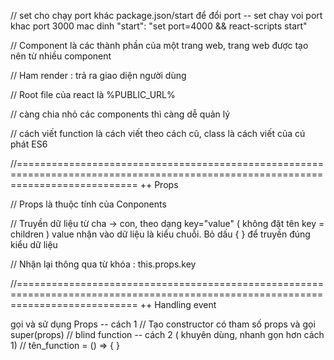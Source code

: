 // set cho chạy port khác package.json/start để đổi port
-- set chay voi port khac port 3000 mac dinh
"start": "set port=4000 && react-scripts start"

// Component là các thành phần của một trang web, trang web được tạo nên từ nhiều component

// Ham render : trả ra giao diện người dùng

// Root file của react là %PUBLIC_URL%

// càng chia nhỏ các components thì càng dễ quản lý

// cách viết function là cách viết theo cách cũ, class là cách viết của cú phát ES6

//=================================================================================================================================
++ Props

// Props là thuộc tính của Conponents

// Truyền dữ liệu từ cha -> con, theo dạng key="value" ( không đặt tên key = children ) value nhận vào dữ liệu là kiểu chuỗi. Bỏ dấu { } để truyền đúng kiểu dữ liệu

// Nhận lại thông qua từ khóa : this.props.key

//=================================================================================================================================
++ Handling event

gọi và sử dụng Props
    -- cách 1
        // Tạo constructor có tham số props và gọi super(props)
        // blind function
    -- cách 2 ( khuyên dùng, nhanh gọn hơn cách 1)
        // tên_function = () => { }

